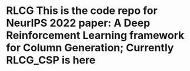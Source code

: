 # RLCG This is the code repo for NeurIPS 2022 paper: A Deep Reinforcement Learning framework for Column Generation; Currently RLCG_CSP is here 
